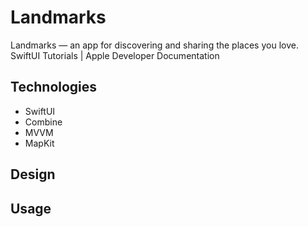 # Landmarks
Landmarks — an app for discovering and sharing the places you love. SwiftUI Tutorials | Apple Developer Documentation

## Technologies
+ SwiftUI
+ Combine
+ MVVM
+ MapKit

## Design

## Usage

